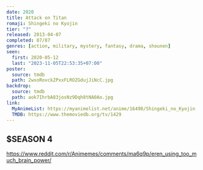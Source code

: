 ```yaml
---
date: 2020
title: Attack on Titan
romaji: Shingeki no Kyojin
tier: "?"
released: 2013-04-07
completed: 87/87
genres: [action, military, mystery, fantasy, drama, shounen]
seen:
  first: 2020-05-12
  last: "2023-11-05T22:53:35+07:00"
poster:
  source: tmdb
  path: 2wxoRovckZPxxFLROZGdujJiNcC.jpg
backdrop: 
  source: tmdb
  path: aok7IhrbA83josNz9Dqh8tNA0Ao.jpg
link:
  MyAnimeList: https://myanimelist.net/anime/16498/Shingeki_no_Kyojin
  TMDB: https://www.themoviedb.org/tv/1429
---
```


## $SEASON 4

<https://www.reddit.com/r/Animemes/comments/ma6q9p/eren_using_too_much_brain_power/>

